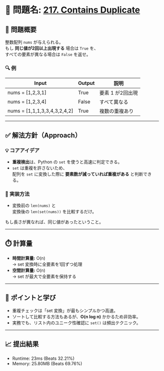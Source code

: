 # 🧩 問題名: [217. Contains Duplicate](https://leetcode.com/problems/contains-duplicate/)

## 📝 問題概要

整数配列 `nums` が与えられる。  
もし **同じ値が2回以上出現する** 場合は `True` を、  
すべての要素が異なる場合は `False` を返せ。

### 🔍 例
| Input | Output | 説明 |
|-------|---------|------|
| nums = [1,2,3,1] | True | 要素 1 が2回出現 |
| nums = [1,2,3,4] | False | すべて異なる |
| nums = [1,1,1,3,3,4,3,2,4,2] | True | 複数の重複あり |

---

## ✅ 解法方針（Approach）

### 💡 コアアイデア
- **重複検出**は、Python の `set` を使うと高速に判定できる。  
- `set` は重複を許さないため、  
  配列を `set` に変換した際に **要素数が減っていれば重複がある** と判断できる。

### 🧠 実装方法
- 変換前の `len(nums)` と  
  変換後の `len(set(nums))` を比較するだけ。

もし長さが異なれば、同じ値があったということ。

---

## ⏱️ 計算量
- **時間計算量:** O(n)  
  → set 変換時に全要素を1回ずつ処理
- **空間計算量:** O(n)  
  → set が最大で全要素を保持する

---

## 🧠 ポイントと学び
- 重複チェックは「set 変換」が最もシンプルかつ高速。  
- ソートして比較する方法もあるが、**O(n log n)** かかるため非効率。  
- 実務でも、リスト内のユニーク性確認に `set()` は頻出テクニック。

---

## 📈 提出結果
- Runtime: 23ms (Beats 32.21%)  
- Memory: 25.80MB (Beats 69.76%)
